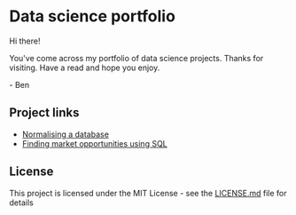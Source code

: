 # Data science portfolio

Hi there!

You've come across my portfolio of data science projects. Thanks for visiting. Have a read and hope you enjoy.

\- Ben

## Project links
* [Normalising a database](https://github.com/benjohnston94/data-science-portfolio/blob/master/Normalising%20a%20database/Project:%20SQL%20database%20design.ipynb)
* [Finding market opportunities using SQL](https://github.com/benjohnston94/data-science-portfolio/blob/master/Analysing%20market%20opportunities%20(SQL)/Project:%20Analysing%20market%20opportunities%20with%20SQL.ipynb)

## License

This project is licensed under the MIT License - see the [LICENSE.md](LICENSE.md) file for details

